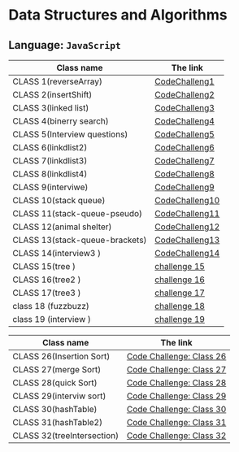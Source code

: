 # Data Structures and Algorithms

## Language: `JavaScript`

| Class name                    | The link                                                          |
| ----------------------------- | ----------------------------------------------------------------- |
| CLASS 1(reverseArray)         | [CodeChalleng1](./MyChallenge/READMECLASS1.md)                    |
| CLASS 2(insertShift)          | [CodeChalleng2](./MyChallenge/READMECLASS2.md)                    |
| CLASS 3(linked list)          | [CodeChalleng3](./MyChallenge/class3LinkedList/READMECLASS3.md)   |
| CLASS 4(binerry search)       | [CodeChalleng4](./MyChallenge/class4Binarysearch/READMECLASS4.md) |
| CLASS 5(Interview questions)  | [CodeChalleng5](./MyChallenge/class5Interview%20questions/READMECLASS5.md) 
| CLASS 6(linkdlist2)           | [CodeChalleng6](./MyChallenge/linkedlist2/Linkedlist2.md)         |
| CLASS 7(linkdlist3)           | [CodeChalleng7](./MyChallenge/class7linkedlist3/READMELINKED3.md) |
| CLASS 8(linkdlist4)           | [CodeChalleng8](./MyChallenge/calss8/class8.md)                   |
| CLASS 9(interviwe)            | [CodeChalleng9](./MyChallenge/interviw-2-start/README.md)         |
| CLASS 10(stack queue)         | [CodeChalleng10](./MyChallenge/stackandqueue/READMESTACK.md)      |
| CLASS 11(stack-queue-pseudo)  | [CodeChalleng11](./MyChallenge/stack-queue-pseudo/README.md)      |
| CLASS 12(animal shelter)      | [CodeChalleng12](./MyChallenge/animalshelter/README.md)           |
| CLASS 13(stack-queue-brackets)| [CodeChalleng13](./MyChallenge/13bracktes/README.md)              |
| CLASS 14(interview3 )         | [CodeChalleng14](./MyChallenge/interviow3/README.md)              |
| CLASS 15(tree )               | [challenge 15](./MyChallenge/binerytree/README.md)                |
| CLASS 16(tree2 )              | [challenge 16](./MyChallenge/tree2/README.md)                     |
| CLASS 17(tree3 )              | [challenge 17](./MyChallenge/tree3/README.md)                     |
| class 18 (fuzzbuzz)           | [challenge 18](./MyChallenge/fizzbuzz/README.md)                  |
| class 19 (interview )         | [challenge 19](./MyChallenge/intervio-tree/README.md)             |




| Class name                    | The link                                                          |
| ----------------------------- | ----------------------------------------------------------------- |
| CLASS 26(Insertion Sort)      | [Code Challenge: Class 26](./section2/Insertion%20Sort/Readme.md) |
| CLASS 27(merge Sort)          | [Code Challenge: Class 27](./section2/mergesort/merge.md)         |
| CLASS 28(quick Sort)          | [Code Challenge: Class 28](./section2/quickSort/Readme.md)        |
| CLASS 29(interviw sort)       | [Code Challenge: Class 29](./section2/interviw%20sort/README.md)  |
| CLASS 30(hashTable)           | [Code Challenge: Class 30](./section2/hashtable/Readme.md)  |
| CLASS 31(hashTable2)          | [Code Challenge: Class 31](./section2/hashtable%202/Readme.md)  |
| CLASS 32(treeIntersection)    | [Code Challenge: Class 32](./section2/treeIntersection/Readme.md)  |

